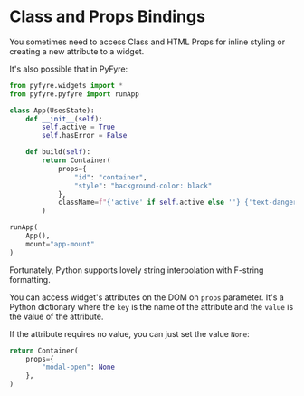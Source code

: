 # Class and Props Bindings

You sometimes need to access Class and HTML Props for inline styling or creating a new attribute to a widget.

It's also possible that in PyFyre:

```python
from pyfyre.widgets import *
from pyfyre.pyfyre import runApp

class App(UsesState):
    def __init__(self):
        self.active = True
        self.hasError = False

    def build(self):
        return Container(
            props={
                "id": "container",
                "style": "background-color: black"
            },
            className=f"{'active' if self.active else ''} {'text-danger' if self.hasError else ''}"
        )

runApp(
    App(),
    mount="app-mount"
)
```

Fortunately, Python supports lovely string interpolation with F-string formatting.

You can access widget's attributes on the DOM on `props` parameter. It's a Python dictionary where the `key` is the name of the attribute and the `value` is the value of the attribute.

If the attribute requires no value, you can just set the value `None`:

```python
return Container(
    props={
        "modal-open": None 
    },
)
```
